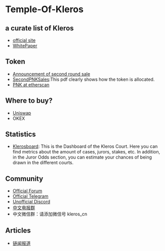 # Temple-Of-Kleros
a curate list of Kleros
-------------------------
- [official site](https://kleros.io/)
- [WhitePaper](https://kleros.io/static/whitepaper_en-8bd3a0480b45c39899787e17049ded26.pdf)
## Token
- [Announcement of second round sale](https://forum.kleros.io/t/pnk-minting-and-2nd-token-sale/283)
- [SecondPNKSales](https://github.com/kleros/governance-documents/blob/master/SecondKlerosSale.pdf):This pdf clearly shows how the token is allocated.
- [PNK at etherscan](https://etherscan.io/token/0x93ed3fbe21207ec2e8f2d3c3de6e058cb73bc04d)
## Where to buy?
- [Uniswap](https://app.uniswap.org/#/swap?outputCurrency=0x93ed3fbe21207ec2e8f2d3c3de6e058cb73bc04d)
- OKEX
## Statistics
- [Klerosboard](http://klerosboard.com/): This is the Dashboard of the Kleros Court. Here you can find metrics about the amount of cases, jurors, stakes, etc. In addition, in the Juror Odds section, you can estimate your chances of being drawn in the different courts.
## Community
- [Official Forum](https://forum.kleros.io/)
- [Official Telegram](https://t.me/kleros)
- [Unofficial Discord](https://discord.gg/VbTV7XU)
- [中文电报群](https://t.me/Kleros_cn)
- 中文微信群：请添加微信号 kleros_cn
## Articles
- [链闻报道](https://www.chainnews.com/articles/745053917891.htm)
